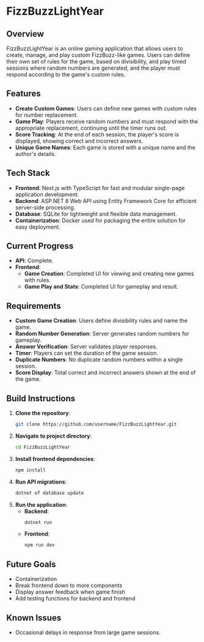 # FizzBuzzLightYear

## Overview

FizzBuzzLightYear is an online gaming application that allows users to create, manage, and play custom FizzBuzz-like games. Users can define their own set of rules for the game, based on divisibility, and play timed sessions where random numbers are generated, and the player must respond according to the game's custom rules.

## Features

- **Create Custom Games**: Users can define new games with custom rules for number replacement.
- **Game Play**: Players receive random numbers and must respond with the appropriate replacement, continuing until the timer runs out.
- **Score Tracking**: At the end of each session, the player's score is displayed, showing correct and incorrect answers.
- **Unique Game Names**: Each game is stored with a unique name and the author's details.

## Tech Stack

- **Frontend**: Next.js with TypeScript for fast and modular single-page application development.
- **Backend**: ASP.NET 8 Web API using Entity Framework Core for efficient server-side processing.
- **Database**: SQLite for lightweight and flexible data management.
- **Containerization**: Docker used for packaging the entire solution for easy deployment.

## Current Progress

- **API**: Complete.
- **Frontend**:
  - **Game Creation**: Completed UI for viewing and creating new games with rules.
  - **Game Play and Stats**: Completed UI for gameplay and result.

## Requirements

- **Custom Game Creation**: Users define divisibility rules and name the game.
- **Random Number Generation**: Server generates random numbers for gameplay.
- **Answer Verification**: Server validates player responses.
- **Timer**: Players can set the duration of the game session.
- **Duplicate Numbers**: No duplicate random numbers within a single session.
- **Score Display**: Total correct and incorrect answers shown at the end of the game.

## Build Instructions

1. **Clone the repository**:
   ```bash
   git clone https://github.com/username/FizzBuzzLightYear.git
   ```
2. **Navigate to project directory**:
   ```bash
   cd FizzBuzzLightYear
   ```
3. **Install frontend dependencies**:
   ```bash
   npm install
   ```
4. **Run API migrations**:
   ```bash
   dotnet ef database update
   ```
5. **Run the application**:
   - **Backend**:
     ```bash
     dotnet run
     ```
   - **Frontend**:
     ```bash
     npm run dev
     ```

## Future Goals

- Containerization
- Break frontend down to more components
- Display answer feedback when game finish
- Add testing functions for backend and frontend

## Known Issues

- Occasional delays in response from large game sessions.
